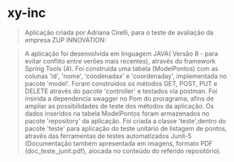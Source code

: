 # xy-inc

> Aplicação criada por Adriana Cirelli, para o teste de avaliação da empresa ZUP INNOVATION:

>A aplicação foi desenvolvida em linguagem JAVA( Versão 8 - para evitar conflito entre verões mais recentes), 
através do framework Spring Tools (4). 
>Foi construída uma tabela (ModelPontos) com as colunas 'id', 'nome', 'coodenadax' e 'coordenaday', implementada no pacote 'model'. Foram construídos os métodos GET, POST, PUT e DELETE através do pacote 'controller' e testados via postman.
>Foi insirida a dependencia swagger no Pom do proragrama, afins de ampliar as possibilidades de teste dos métodos da aplicação.
Os dados inseridos na tabela ModelPontos foram armazenados no pacote 'repository' da aplicação.
>Foi criada a classe 'teste',dentro do pacote 'teste' para aplicação do teste unitário de listagem de pontos, através das ferramentas de testes automatizados Junit-5 (Documentação também apresentada em imagens, formato PDF (doc_teste_junit.pdf), alocada no conteúdo do referido repositório).

